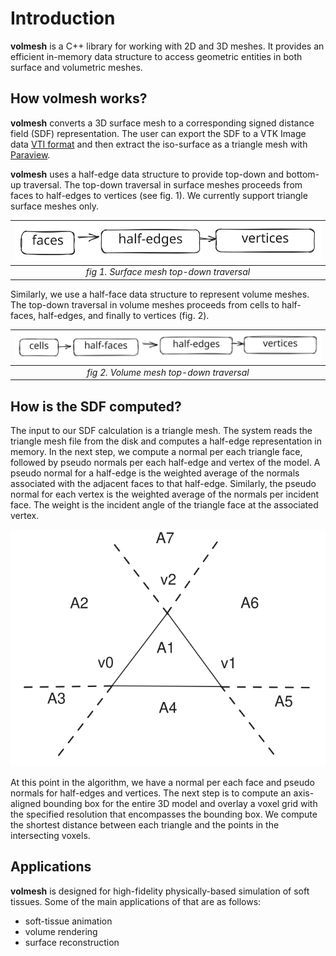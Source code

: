 # Introduction
**volmesh** is a C++ library for working with 2D and 3D meshes. It provides an efficient in-memory data structure to access geometric entities in both surface and volumetric meshes.

## How volmesh works?
**volmesh** converts a 3D surface mesh to a corresponding signed distance field (SDF) representation. The user can export the SDF to a VTK Image data [VTI format](https://docs.vtk.org/en/latest/design_documents/VTKFileFormats.html#imagedata) and then extract the iso-surface as a triangle mesh with [Paraview](https://www.paraview.org).

**volmesh** uses a half-edge data structure to provide top-down and bottom-up traversal. The top-down traversal in surface meshes proceeds from faces to half-edges to vertices (see fig. 1). We currently support triangle surface meshes only.

| ![Surface mesh top-down traversal](https://github.com/pouryashirazian/volmesh/blob/main/docs/images/surface_topdown_traversal.svg?raw=true&sanitize=true) |
| :--: |
| *fig 1. Surface mesh top-down traversal* |

Similarly, we use a half-face data structure to represent volume meshes. The top-down traversal in volume meshes proceeds from cells to half-faces, half-edges, and finally to vertices (fig. 2).

| ![Volume mesh top-down traversal](https://github.com/pouryashirazian/volmesh/blob/main/docs/images/volume_topdown_traversal.svg?raw=true&sanitize=true) |
| :--: |
| *fig 2. Volume mesh top-down traversal* |

## How is the SDF computed?
The input to our SDF calculation is a triangle mesh. The system reads the triangle mesh file from the disk and computes a half-edge representation in memory. In the next step, we compute a normal per each triangle face, followed by pseudo normals per each half-edge and vertex of the model. A pseudo normal for a half-edge is the weighted average of the normals associated with the adjacent faces to that half-edge. Similarly, the pseudo normal for each vertex is the weighted average of the normals per incident face. The weight is the incident angle of the triangle face at the associated vertex.

![Point Triangle Regions](https://github.com/pouryashirazian/volmesh/blob/main/docs/images/point_triangle_regions.svg?raw=true&sanitize=true)

At this point in the algorithm, we have a normal per each face and pseudo normals for half-edges and vertices. The next step is to compute an axis-aligned bounding box for the entire 3D model and overlay a voxel grid with the specified resolution that encompasses the bounding box. We compute the shortest distance between each triangle and the points in the intersecting voxels.

## Applications
**volmesh** is designed for high-fidelity physically-based simulation of soft tissues. Some of the main applications of that are as follows:

- soft-tissue animation
- volume rendering
- surface reconstruction
